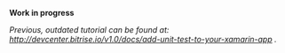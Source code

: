 __Work in progress__

_Previous, outdated tutorial can be found at: http://devcenter.bitrise.io/v1.0/docs/add-unit-test-to-your-xamarin-app ._

